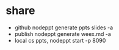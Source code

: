 # share
* github nodeppt generate ppts slides -a
* publish nodeppt generate weex.md -a
* local cs ppts, nodeppt start -p 8090